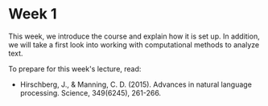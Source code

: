 # Week 1

This week, we introduce the course and explain how it is set up. In addition, we will take a first look into working with computational methods to analyze text.

To prepare for this week's lecture, read:
- Hirschberg, J., & Manning, C. D. (2015). Advances in natural language processing. Science, 349(6245), 261-266.